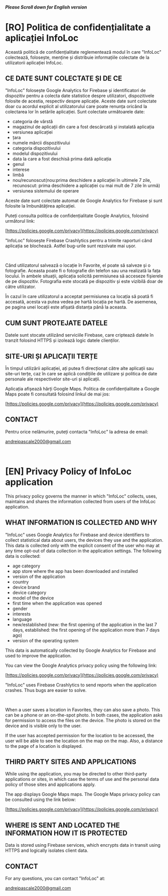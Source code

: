 ##### Please Scroll down for English version

# [RO] Politica de confidențialitate a aplicației InfoLoc

Această politică de confidențialitate reglementează modul în care "InfoLoc" colectează, folosește, menține și distribuie informațiile colectate de la utilizatorii aplicației InfoLoc.

## CE DATE SUNT COLECTATE ȘI DE CE

"InfoLoc" folosește Google Analytics for Firebase și identificatori de dispozitiv pentru a colecta date statistice despre utilizatori, dispozitivele folosite de acestia, respectiv despre aplicație. Aceste date sunt colectate doar cu acordul explicit al utilizatorului care poate renunța oricând la colectarea lor în setările aplicației. Sunt colectate următoarele date:

<ul><li>categoria de vârstă</li>

<li>magazinul de aplicații din care a fost descărcată și instalată aplicația</li>

<li>versiunea aplicației</li>

<li>țara</li>

<li>numele mărcii dispozitivului</li>

<li>categoria dispozitivului</li>

<li>modelul dispozitivului</li>

<li>data la care a fost deschisă prima dată aplicația</li>

<li>genul</li>

<li>interese</li>

<li>limbă</li>

<li>nou/recunoscut(nou:prima deschidere a aplicației în ultimele 7 zile, recunoscut: prima deschidere a aplicației cu mai mult de 7 zile în urmă)</li>
<li>versiunea sistemului de operare</li></ul>

Aceste date sunt colectate automat de Google Analytics for Firebase și sunt folosite la îmbunătățirea aplicației.

Puteți consulta politica de confidențialitate Google Analytics, folosind următorul link:

[https://policies.google.com/privacy](https://policies.google.com/privacy)

"InfoLoc" folosește Firebase Crashlytics pentru a trimite raporturi când aplicația se blochează. Astfel bug-urile sunt rezolvate mai ușor.

<br/>

Când utilizatorul salvează o locație în Favorite, el poate să salveze și o fotografie. Aceasta poate fi o fotografie din telefon sau una realizată la fața locului. În ambele situații, aplicația solicită permisiunea să acceseze fișierele de pe dispozitiv. Fotografia este stocată pe dispozitiv și este vizibilă doar de către utilizator.

În cazul în care utilizatorul a acceptat permisiunea ca locația să poată fi accesată, acesta va putea vedea pe hartă locația pe hartă. De asemenea, pe pagina unei locații este afișată distanța până la aceasta.

## CUM SUNT PROTEJATE DATELE

Datele sunt stocate utilizând serviciile Firebase, care criptează datele în tranzit folosind HTTPS și izolează logic datele clienților.

## SITE-URI ȘI APLICAȚII TERȚE

În timpul utilizării aplicației, ați putea fi direcționat către alte aplicații sau site-uri terțe, caz în care se aplică condițiile de utilizare și politica de date personale ale respectivelor site-uri și aplicații.

Aplicația afișează hărți Google Maps. Politica de confidențialitate a Google Maps poate fi consultată folosind linkul de mai jos:

[https://policies.google.com/privacy](https://policies.google.com/privacy)

## CONTACT

Pentru orice nelămurire, puteți contacta "InfoLoc" la adresa de email:

andreipascale2000@gmail.com

<br/>

# [EN] Privacy Policy of InfoLoc application

This privacy policy governs the manner in which "InfoLoc" collects, uses, maintains and shares the information collected from users of the InfoLoc application.

## WHAT INFORMATION IS COLLECTED AND WHY

"InfoLoc" uses Google Analytics for Firebase and device identifiers to collect statistical data about users, the devices they use and the application. This data is collected only with the explicit consent of the user who may at any time opt-out of data collection in the application settings. The following data is collected:

<ul><li>age category</li>

<li>app store where the app has been downloaded and installed</li>

<li>version of the application</li>

<li>country</li>

<li>device brand</li>

<li>device category</li>

<li>model of the device</li>

<li>first time when the application was opened</li>

<li>gender</li>

<li>interests</li>

<li>language</li>

<li>new/established (new: the first opening of the application in the last 7 days, established: the first opening of the application more than 7 days ago)</li>

<li>version of the operating system</li></ul>

This data is automatically collected by Google Analytics for Firebase and used to improve the application.

You can view the Google Analytics privacy policy using the following link:

[https://policies.google.com/privacy](https://policies.google.com/privacy)

"InfoLoc" uses Firebase Crashlytics to send reports when the application crashes. Thus bugs are easier to solve.

<br/>

When a user saves a location in Favorites, they can also save a photo. This can be a phone or an on-the-spot photo. In both cases, the application asks for permission to access the files on the device. The photo is stored on the device and is visible only to the user.

If the user has accepted permission for the location to be accessed, the user will be able to see the location on the map on the map. Also, a distance to the page of a location is displayed.


## THIRD PARTY SITES AND APPLICATIONS

While using the application, you may be directed to other third-party applications or sites, in which case the terms of use and the personal data policy of those sites and applications apply.

The app displays Google Maps maps. The Google Maps privacy policy can be consulted using the link below:

[https://policies.google.com/privacy](https://policies.google.com/privacy)

## WHERE IS SENT AND LOCATED THE INFORMATION HOW IT IS PROTECTED

Data is stored using Firebase services, which encrypts data in transit using HTTPS and logically isolates client data.

## CONTACT

For any questions, you can contact "InfoLoc" at:

andreipascale2000@gmail.com
